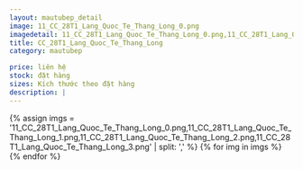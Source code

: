 ```yaml
---
layout: mautubep_detail
image: 11_CC_28T1_Lang_Quoc_Te_Thang_Long_0.png
imagedetail: 11_CC_28T1_Lang_Quoc_Te_Thang_Long_0.png,11_CC_28T1_Lang_Quoc_Te_Thang_Long_1.png,11_CC_28T1_Lang_Quoc_Te_Thang_Long_2.png,11_CC_28T1_Lang_Quoc_Te_Thang_Long_3.png
title: CC_28T1_Lang_Quoc_Te_Thang_Long
category: mautubep

price: liên hệ
stock: đặt hàng
sizes: Kích thước theo đặt hàng
description: |
---
```

<section class="no-padding" id="two">
	<div class="container-fluid">
	<div class="row-no-gutters">
	{% assign imgs = '11_CC_28T1_Lang_Quoc_Te_Thang_Long_0.png,11_CC_28T1_Lang_Quoc_Te_Thang_Long_1.png,11_CC_28T1_Lang_Quoc_Te_Thang_Long_2.png,11_CC_28T1_Lang_Quoc_Te_Thang_Long_3.png' | split: ',' %}
	{% for img in imgs %}
	   <div class="col-lg-6 col-sm-6 col-md-6"> 
			<a href="#" class="portfolio-box">
			<img src="{{site.baseurl}}/assets/images/tubep/{{img}}" class="image main" alt="">
			</a>
		</div>
	{% endfor %}			
	</div>
	</div>
</section>